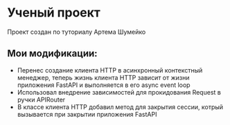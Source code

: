 # Ученый проект
Проект создан по туториалу Артема Шумейко

## Мои модификации:
* Перенес создание клиента HTTP в асинхронный контекстный менеджер, теперь жизнь клиента HTTP зависит от жизни приложения FastAPI и выполняется в его async event loop
* Использовал внедрение зависимостей для прокидования Request в ручки APIRouter
* В классе клиента HTTP добавил метод для закрытия сессии, котрый вызывается при закрытии приложения FastAPI
